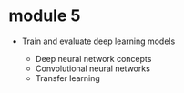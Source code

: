 # module 5

* Train and evaluate deep learning models

  * Deep neural network concepts
  * Convolutional neural networks
  * Transfer learning
